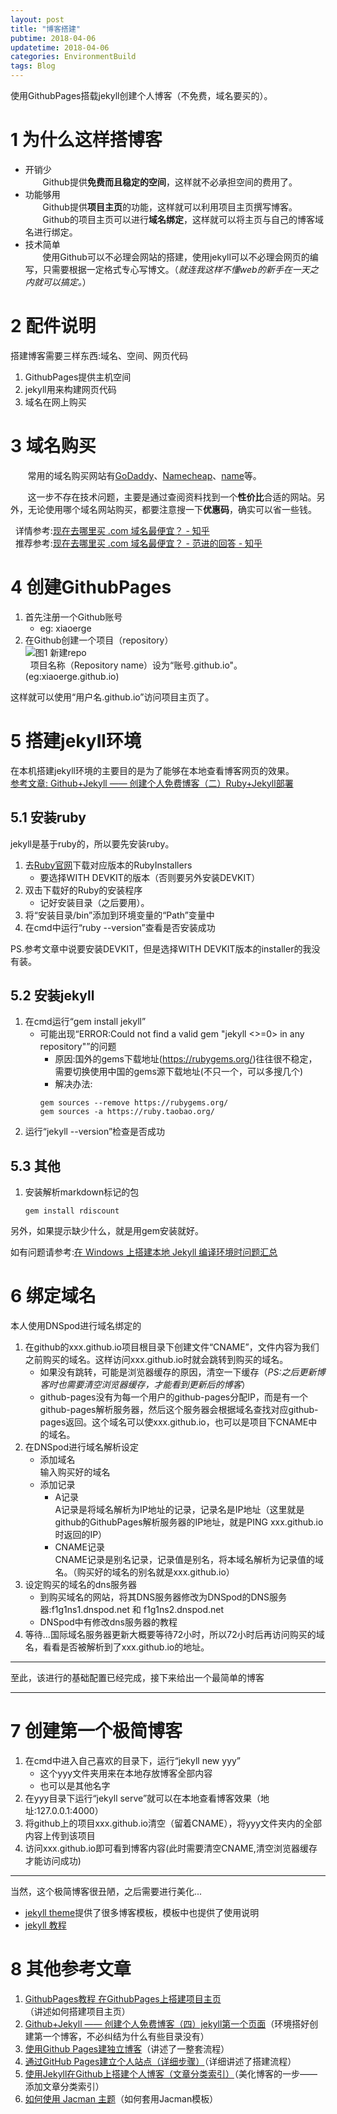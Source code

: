 ```yaml
---
layout: post
title: "博客搭建"
pubtime: 2018-04-06
updatetime: 2018-04-06
categories: EnvironmentBuild
tags: Blog
---
```

使用GithubPages搭载jekyll创建个人博客（不免费，域名要买的）。

# 1 为什么这样搭博客

* 开销少  
&#160;&#160;&#160;&#160;&#160;&#160;&#160;Github提供**免费而且稳定的空间**，这样就不必承担空间的费用了。
* 功能够用  
&#160;&#160;&#160;&#160;&#160;&#160;&#160;Github提供**项目主页**的功能，这样就可以利用项目主页撰写博客。  
&#160;&#160;&#160;&#160;&#160;&#160;&#160;Github的项目主页可以进行**域名绑定**，这样就可以将主页与自己的博客域名进行绑定。
* 技术简单  
&#160;&#160;&#160;&#160;&#160;&#160;&#160;使用Github可以不必理会网站的搭建，使用jekyll可以不必理会网页的编写，只需要根据一定格式专心写博文。（*就连我这样不懂web的新手在一天之内就可以搞定。*）

# 2 配件说明

搭建博客需要三样东西:域名、空间、网页代码
1. GithubPages提供主机空间
2. jekyll用来构建网页代码
3. 域名在网上购买

# 3 域名购买

&#160;&#160;&#160;&#160;&#160;&#160;&#160;常用的域名购买网站有[GoDaddy](https://sg.godaddy.com/zh)、[Namecheap](https://www.namecheap.com/)、[name](https://www.name.com/zh-cn/)等。

&#160;&#160;&#160;&#160;&#160;&#160;&#160;这一步不存在技术问题，主要是通过查阅资料找到一个**性价比**合适的网站。另外，无论使用哪个域名网站购买，都要注意搜一下**优惠码**，确实可以省一些钱。

&#160;&#160;详情参考:[现在去哪里买 .com 域名最便宜？ - 知乎](
https://www.zhihu.com/question/19551906)\
&#160;&#160;推荐参考:[现在去哪里买 .com 域名最便宜？ - 范进的回答 - 知乎](
https://www.zhihu.com/question/19551906/answer/31986656)

# 4 创建GithubPages

1. 首先注册一个Github账号
    - eg: xiaoerge
2. 在Github创建一个项目（repository）  
  ![图1 新建repo](https://chrishuppor.github.io/image/newrepository.PNG)  
  &#160;&#160;项目名称（Repository name）设为“账号.github.io"。(eg:xiaoerge.github.io)

这样就可以使用“用户名.github.io”访问项目主页了。

# 5 搭建jekyll环境

在本机搭建jekyll环境的主要目的是为了能够在本地查看博客网页的效果。  
[参考文章: Github+Jekyll —— 创建个人免费博客（二）Ruby+Jekyll部署](https://blog.csdn.net/linshuhe1/article/details/51143274)

## 5.1 安装ruby

jekyll是基于ruby的，所以要先安装ruby。
1. 去[Ruby官网](https://rubyinstaller.org/downloads/)下载对应版本的RubyInstallers
    * 要选择WITH DEVKIT的版本（否则要另外安装DEVKIT）
2. 双击下载好的Ruby的安装程序
    * 记好安装目录（之后要用）。
3. 将“安装目录/bin”添加到环境变量的“Path”变量中
4. 在cmd中运行“ruby --version”查看是否安装成功

PS.参考文章中说要安装DEVKIT，但是选择WITH DEVKIT版本的installer的我没有装。

## 5.2 安装jekyll
1. 在cmd运行“gem install jekyll”
    * 可能出现“ERROR:Could not find a valid gem "jekyll <>=0> in any repository"”的问题
        * 原因:国外的gems下载地址(https://rubygems.org/)往往很不稳定，需要切换使用中国的gems源下载地址(不只一个，可以多搜几个)
        * 解决办法:
        ```
        gem sources --remove https://rubygems.org/
        gem sources -a https://ruby.taobao.org/
        ```
2. 运行“jekyll --version”检查是否成功

## 5.3 其他
1. 安装解析markdown标记的包
    ```
    gem install rdiscount
    ```
另外，如果提示缺少什么，就是用gem安装就好。

如有问题请参考:[在 Windows 上搭建本地 Jekyll 编译环境时问题汇总](https://blog.csdn.net/wudalang_gd/article/details/74619791)

# 6 绑定域名
本人使用DNSpod进行域名绑定的
1. 在github的xxx.github.io项目根目录下创建文件“CNAME”，文件内容为我们之前购买的域名。这样访问xxx.github.io时就会跳转到购买的域名。
    * 如果没有跳转，可能是浏览器缓存的原因，清空一下缓存（*PS:之后更新博客时也需要清空浏览器缓存，才能看到更新后的博客*）
	* github-pages没有为每一个用户的github-pages分配IP，而是有一个github-pages解析服务器，然后这个服务器会根据域名查找对应github-pages返回。这个域名可以使xxx.github.io，也可以是项目下CNAME中的域名。
2. 在DNSpod进行域名解析设定
    * 添加域名  
    输入购买好的域名
    * 添加记录
        * A记录  
        A记录是将域名解析为IP地址的记录，记录名是IP地址（这里就是github的GithubPages解析服务器的IP地址，就是PING xxx.github.io时返回的IP）
        * CNAME记录  
        CNAME记录是别名记录，记录值是别名，将本域名解析为记录值的域名。（购买好的域名的别名就是xxx.github.io）
3. 设定购买的域名的dns服务器
    * 到购买域名的网站，将其DNS服务器修改为DNSpod的DNS服务器:f1g1ns1.dnspod.net 和 f1g1ns2.dnspod.net
    * DNSpod中有修改dns服务器的教程
4. 等待...国际域名服务器更新大概要等待72小时，所以72小时后再访问购买的域名，看看是否被解析到了xxx.github.io的地址。

***
至此，该进行的基础配置已经完成，接下来给出一个最简单的博客
***

# 7 创建第一个极简博客
1. 在cmd中进入自己喜欢的目录下，运行“jekyll new yyy”
    * 这个yyy文件夹用来在本地存放博客全部内容
    * 也可以是其他名字
2. 在yyy目录下运行“jekyll serve”就可以在本地查看博客效果（地址:127.0.0.1:4000）
3. 将github上的项目xxx.github.io清空（留着CNAME），将yyy文件夹内的全部内容上传到该项目
4. 访问xxx.github.io即可看到博客内容(此时需要清空CNAME,清空浏览器缓存才能访问成功)
***
当然，这个极简博客很丑陋，之后需要进行美化...
* [jekyll theme](http://jekyllthemes.org/)提供了很多博客模板，模板中也提供了使用说明
* [jekyll 教程](http://ju.outofmemory.cn/entry/98471)

# 8 其他参考文章
1. [GithubPages教程 在GithubPages上搭建项目主页](https://blog.csdn.net/yanzhenjie1003/article/details/51703374)（讲述如何搭建项目主页）
2. [Github+Jekyll —— 创建个人免费博客（四）jekyll第一个页面](https://blog.csdn.net/linshuhe1/article/details/51148645)（环境搭好创建第一个博客，不必纠结为什么有些目录没有）
3. [使用Github Pages建独立博客](http://beiyuu.com/github-pages)（讲述了一整套流程）
4. [通过GitHub Pages建立个人站点（详细步骤）](https://www.cnblogs.com/purediy/archive/2013/03/07/2948892.html)（详细讲述了搭建流程）
5. [使用Jekyll在Github上搭建个人博客（文章分类索引）](https://segmentfault.com/a/1190000000406017)（美化博客的一步——添加文章分类索引）
6. [如何使用 Jacman 主题](http://simpleyyt.com/jekyll-jacman/jekyll/2015/09/20/how-to-use-jacman)（如何套用Jacman模板）